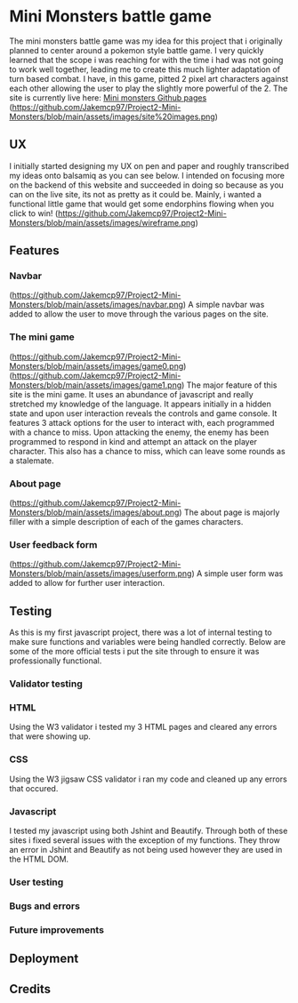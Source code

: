 # Mini Monsters battle game 
The mini monsters battle game was my idea for this project that i originally planned to center around a pokemon style battle game. I very quickly learned that the scope i was reaching for with the time i had was not going to work well together, leading me to create this much lighter adaptation of turn based combat. I have, in this game, pitted 2 pixel art characters against each other allowing the user to play the slightly more powerful of the 2. The site is currently live here: [Mini monsters Github pages](https://jakemcp97.github.io/Project2-Mini-Monsters/index.html)
(https://github.com/Jakemcp97/Project2-Mini-Monsters/blob/main/assets/images/site%20images.png)

## UX
I initially started designing my UX on pen and paper and roughly transcribed my ideas onto balsamiq as you can see below. 
I intended on focusing more on the backend of this website and succeeded in doing so because as you can on the live site, its not as pretty as it could be. Mainly, i wanted a functional little game that would get some endorphins flowing when you click to win! 
(https://github.com/Jakemcp97/Project2-Mini-Monsters/blob/main/assets/images/wireframe.png)

## Features
### Navbar
(https://github.com/Jakemcp97/Project2-Mini-Monsters/blob/main/assets/images/navbar.png)
A simple navbar was added to allow the user to move through the various pages on the site.
### The mini game
(https://github.com/Jakemcp97/Project2-Mini-Monsters/blob/main/assets/images/game0.png) (https://github.com/Jakemcp97/Project2-Mini-Monsters/blob/main/assets/images/game1.png)
The major feature of this site is the mini game. It uses an abundance of javascript and really stretched my knowledge of the language. It appears initially in a hidden state and upon user interaction reveals the controls and game console. It features 3 attack options for the user to interact with, each programmed with a chance to miss. Upon attacking the enemy, the enemy has been programmed to respond in kind and attempt an attack on the player character. This also has a chance to miss, which can leave some rounds as a stalemate. 

### About page
(https://github.com/Jakemcp97/Project2-Mini-Monsters/blob/main/assets/images/about.png)
The about page is majorly filler with a simple description of each of the games characters. 

### User feedback form
(https://github.com/Jakemcp97/Project2-Mini-Monsters/blob/main/assets/images/userform.png)
A simple user form was added to allow for further user interaction. 

## Testing
As this is my first javascript project, there was a lot of internal testing to make sure functions and variables were being handled correctly. Below are some of the more official tests i put the site through to ensure it was professionally functional. 

### Validator testing

### HTML 
Using the W3 validator i tested my 3 HTML pages and cleared any errors that were showing up.
### CSS
Using the W3 jigsaw CSS validator i ran my code and cleaned up any errors that occured. 
### Javascript
I tested my javascript using both Jshint and Beautify. Through both of these sites i fixed several issues with the exception of my functions. They throw an error in Jshint and Beautify as not being used however they are used in the HTML DOM. 

### User testing

### Bugs and errors

### Future improvements

## Deployment

## Credits